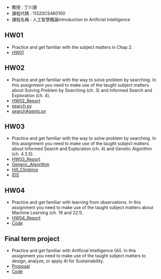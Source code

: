 - 教授 : 丁川康
- 課程代碼 : 11320CS460100
- 課程名稱 : 人工智慧概論Introduction to Artificial Intelligence

## HW01
- Practice and get familiar with the subject matters in Chap 2.
- [HW01](./Homeworks/HW01/AI_HW1_X1136010.pdf)

## HW02
- Practice and get familiar with the way to solve problem by searching. In this assignment you need to make use of the taught subject matters about Solving Problem by Searching (ch. 3) and Informed Search and Exploration (ch. 4).
- [HW02_Report](./Homeworks/HW02/X1136010_report.pdf)
- [search.py](./Homeworks/HW02/search/search.py)
- [searchAgents.py](./Homeworks/HW02/search/searchAgents.py)

## HW03
- Practice and get familiar with the way to solve problem by searching. In this assignment you need to make use of the taught subject matters about Informed Search and Exploration (ch. 4) and Genetic Algorithm (ch. 4.3.5).
- [HW03_Report](./Homeworks/HW03/X1136010_nQueen.pdf)
- [Generic_Algorithm](./Homeworks/HW03/ga.cpp)
- [Hill_Climbing](./Homeworks/HW03/hc.cpp)
- [IDS](./Homeworks/HW03/ids.cpp)

## HW04
- Practice and get familiar with learning from observations. In this assignment you need to make use of the taught subject matters about Machine Learning (ch. 19 and 22.1).
- [HW04_Report](./Homeworks/HW04/AI_ML_X1136010_黃偉祥.pdf)
- [Code](./Homeworks/HW04/2025-introduction-to-ai-machine-learning-project/)

## Final term project
- Practice and get familiar with Artificial Intelligence (AI). In this assignment you need to make use of the taught subject matters to design, analyze, or apply AI for Sustainability.
- [Proposal](./Final/proposal_team3.pdf)
- [Code](./Final/)